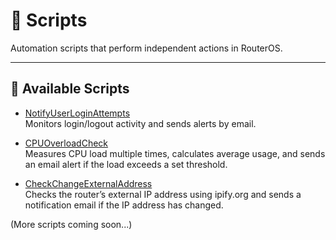 # 🔧 Scripts

Automation scripts that perform independent actions in RouterOS.

---

## 📜 Available Scripts

- [NotifyUserLoginAttempts](./NotifyUserLoginAttempts/README.md)  
  Monitors login/logout activity and sends alerts by email.

- [CPUOverloadCheck](./CPUOverloadCheck/README.md)  
  Measures CPU load multiple times, calculates average usage, and sends an email alert if the load exceeds a set threshold.

- [CheckChangeExternalAddress](./CheckChangeExternalAddress/README.md)  
  Checks the router’s external IP address using ipify.org and sends a notification email if the IP address has changed.

(More scripts coming soon...)
